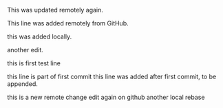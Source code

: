 This was updated remotely again.

This line was added remotely from GitHub.

this was added locally.

another  edit.

this is first test line

this line is part of first commit
this line was added after first commit, to be appended.

this is a new remote change
edit again on github
another local rebase

